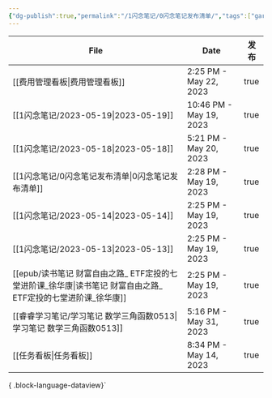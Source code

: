 ```yaml
---
{"dg-publish":true,"permalink":"/1闪念笔记/0闪念笔记发布清单/","tags":["gardenEntry"]}
---
```


| File                                                                   | Date                    | 发布   |
| ---------------------------------------------------------------------- | ----------------------- | ---- |
| [[费用管理看板\|费用管理看板]]                                                  | 2:25 PM - May 22, 2023  | true |
| [[1闪念笔记/2023-05-19\|2023-05-19]]                                    | 10:46 PM - May 19, 2023 | true |
| [[1闪念笔记/2023-05-18\|2023-05-18]]                                    | 5:21 PM - May 20, 2023  | true |
| [[1闪念笔记/0闪念笔记发布清单\|0闪念笔记发布清单]]                                      | 2:28 PM - May 19, 2023  | true |
| [[1闪念笔记/2023-05-14\|2023-05-14]]                                    | 2:25 PM - May 19, 2023  | true |
| [[1闪念笔记/2023-05-13\|2023-05-13]]                                    | 2:25 PM - May 19, 2023  | true |
| [[epub/读书笔记 财富自由之路_ ETF定投的七堂进阶课_徐华康\|读书笔记 财富自由之路_ ETF定投的七堂进阶课_徐华康]] | 2:25 PM - May 19, 2023  | true |
| [[睿睿学习笔记/学习笔记 数学三角函数0513\|学习笔记 数学三角函数0513]]                         | 5:16 PM - May 31, 2023  | true |
| [[任务看板\|任务看板]]                                                      | 8:34 PM - May 14, 2023  | true |

{ .block-language-dataview}`

